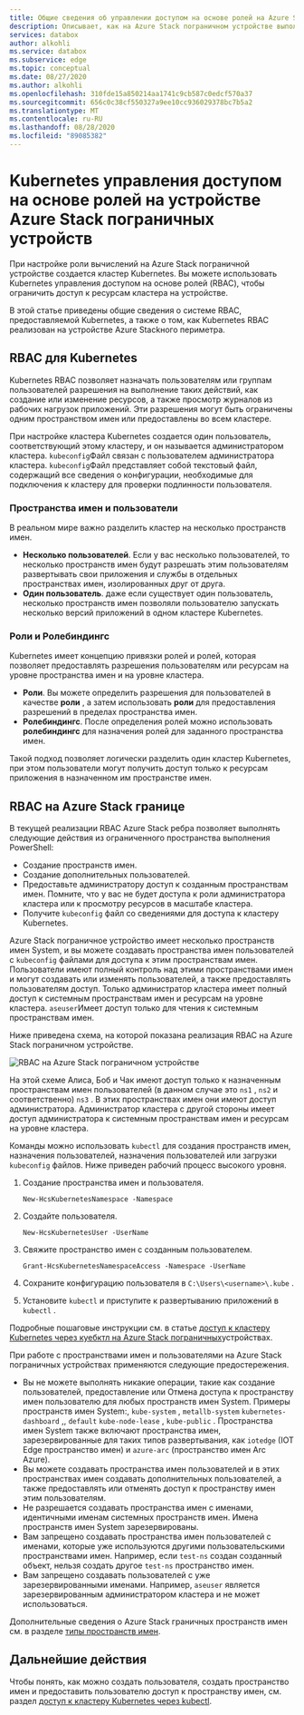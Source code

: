 ```yaml
---
title: Общие сведения об управлении доступом на основе ролей на Azure Stack пограничном устройстве | Документация Майкрософт
description: Описывает, как на Azure Stack пограничном устройстве выполняется управление доступом на основе ролей.
services: databox
author: alkohli
ms.service: databox
ms.subservice: edge
ms.topic: conceptual
ms.date: 08/27/2020
ms.author: alkohli
ms.openlocfilehash: 310fde15a850214aa1741c9cb587c0edcf570a37
ms.sourcegitcommit: 656c0c38cf550327a9ee10cc936029378bc7b5a2
ms.translationtype: MT
ms.contentlocale: ru-RU
ms.lasthandoff: 08/28/2020
ms.locfileid: "89085382"
---
```

# <a name="kubernetes-role-based-access-control-on-your-azure-stack-edge-device"></a>Kubernetes управления доступом на основе ролей на устройстве Azure Stack пограничных устройств


При настройке роли вычислений на Azure Stack пограничной устройстве создается кластер Kubernetes. Вы можете использовать Kubernetes управления доступом на основе ролей (RBAC), чтобы ограничить доступ к ресурсам кластера на устройстве.

В этой статье приведены общие сведения о системе RBAC, предоставляемой Kubernetes, а также о том, как Kubernetes RBAC реализован на устройстве Azure Stackного периметра. 

## <a name="rbac-for-kubernetes"></a>RBAC для Kubernetes

Kubernetes RBAC позволяет назначать пользователям или группам пользователей разрешения на выполнение таких действий, как создание или изменение ресурсов, а также просмотр журналов из рабочих нагрузок приложений. Эти разрешения могут быть ограничены одним пространством имен или предоставлены во всем кластере. 

При настройке кластера Kubernetes создается один пользователь, соответствующий этому кластеру, и он называется администратором кластера.  `kubeconfig`Файл связан с пользователем администратора кластера. `kubeconfig`Файл представляет собой текстовый файл, содержащий все сведения о конфигурации, необходимые для подключения к кластеру для проверки подлинности пользователя. 

### <a name="namespaces-and-users"></a>Пространства имен и пользователи

В реальном мире важно разделить кластер на несколько пространств имен. 

- **Несколько пользователей**. Если у вас несколько пользователей, то несколько пространств имен будут разрешать этим пользователям развертывать свои приложения и службы в отдельных пространствах имен, изолированных друг от друга. 
- **Один пользователь**. даже если существует один пользователь, несколько пространств имен позволяли пользователю запускать несколько версий приложений в одном кластере Kubernetes.

### <a name="roles-and-rolebindings"></a>Роли и Ролебиндингс

Kubernetes имеет концепцию привязки ролей и ролей, которая позволяет предоставлять разрешения пользователям или ресурсам на уровне пространства имен и на уровне кластера. 

- **Роли**. Вы можете определить разрешения для пользователей в качестве **роли** , а затем использовать **роли** для предоставления разрешений в пределах пространства имен. 
- **Ролебиндингс**. После определения ролей можно использовать **ролебиндингс** для назначения ролей для заданного пространства имен. 

Такой подход позволяет логически разделить один кластер Kubernetes, при этом пользователи могут получить доступ только к ресурсам приложения в назначенном им пространстве имен. 


## <a name="rbac-on-azure-stack-edge"></a>RBAC на Azure Stack границе

В текущей реализации RBAC Azure Stack ребра позволяет выполнять следующие действия из ограниченного пространства выполнения PowerShell:

- Создание пространств имен.  
- Создание дополнительных пользователей.
- Предоставьте администратору доступ к созданным пространствам имен. Помните, что у вас не будет доступа к роли администратора кластера или к просмотру ресурсов в масштабе кластера.
- Получите `kubeconfig` файл со сведениями для доступа к кластеру Kubernetes.


Azure Stack пограничное устройство имеет несколько пространств имен System, и вы можете создавать пространства имен пользователей с `kubeconfig` файлами для доступа к этим пространствам имен. Пользователи имеют полный контроль над этими пространствами имен и могут создавать или изменять пользователей, а также предоставлять пользователям доступ. Только администратор кластера имеет полный доступ к системным пространствам имен и ресурсам на уровне кластера. `aseuser`Имеет доступ только для чтения к системным пространствам имен.

Ниже приведена схема, на которой показана реализация RBAC на Azure Stack пограничном устройстве.

![RBAC на Azure Stack пограничном устройстве](./media/azure-stack-edge-gpu-kubernetes-rbac/rbac-view-1.png)

На этой схеме Алиса, Боб и Чак имеют доступ только к назначенным пространствам имен пользователей (в данном случае это `ns1` , `ns2` и соответственно) `ns3` . В этих пространствах имен они имеют доступ администратора. Администратор кластера с другой стороны имеет доступ администратора к системным пространствам имен и ресурсам на уровне кластера.

Команды можно использовать `kubectl` для создания пространств имен, назначения пользователей, назначения пользователей или загрузки `kubeconfig` файлов. Ниже приведен рабочий процесс высокого уровня.

1. Создание пространства имен и пользователя.  

    `New-HcsKubernetesNamespace -Namespace`  

2. Создайте пользователя.  

    `New-HcsKubernetesUser -UserName`  

3. Свяжите пространство имен с созданным пользователем.  

    `Grant-HcsKubernetesNamespaceAccess -Namespace -UserName`  

4. Сохраните конфигурацию пользователя в `C:\Users\<username>\.kube` .  

5. Установите `kubectl` и приступите к развертыванию приложений в `kubectl` . 

Подробные пошаговые инструкции см. в статье [доступ к кластеру Kubernetes через куебктл на Azure Stack пограничных](azure-stack-edge-gpu-create-kubernetes-cluster.md)устройствах.


При работе с пространствами имен и пользователями на Azure Stack пограничных устройствах применяются следующие предостережения.

- Вы не можете выполнять никакие операции, такие как создание пользователей, предоставление или Отмена доступа к пространству имен пользователю для любых пространств имен System. Примеры пространств имен System:, `kube-system` , `metallb-system` `kubernetes-dashboard` ,, `default` `kube-node-lease` , `kube-public` . Пространства имен System также включают пространства имен, зарезервированные для таких типов развертывания, как `iotedge` (IOT Edge пространство имен) и `azure-arc` (пространство имен Arc Azure).
- Вы можете создавать пространства имен пользователей и в этих пространствах имен создавать дополнительных пользователей, а также предоставлять или отменять доступ к пространству имен этим пользователям.
- Не разрешается создавать пространства имен с именами, идентичными именам системных пространств имен. Имена пространств имен System зарезервированы.  
- Вам запрещено создавать пространства имен пользователей с именами, которые уже используются другими пользовательскими пространствами имен. Например, если `test-ns` создан созданный объект, нельзя создать другое `test-ns` пространство имен.
- Вам запрещено создавать пользователей с уже зарезервированными именами. Например, `aseuser` является зарезервированным администратором кластера и не может использоваться.

Дополнительные сведения о Azure Stack граничных пространств имен см. в разделе [типы пространств имен](azure-stack-edge-gpu-kubernetes-workload-management.md#namespaces-types).


<!--To deploy applications on an Azure Stack Edge device, use the following :
 
- First, you will use the PowerShell runspace to create a user, create a namespace, and grant user access to that namespace.
- Next, you will use the Azure Stack Edge resource in the Azure portal to create persistent volumes using either static or dynamic provisioning for the stateful applications that you will deploy.
- Finally, you will use the services to expose applications externally and within the Kubernetes cluster.-->

## <a name="next-steps"></a>Дальнейшие действия

Чтобы понять, как можно создать пользователя, создать пространство имен и предоставить пользователю доступ к пространству имен, см. раздел [доступ к кластеру Kubernetes через kubectl](azure-stack-edge-gpu-create-kubernetes-cluster.md).

